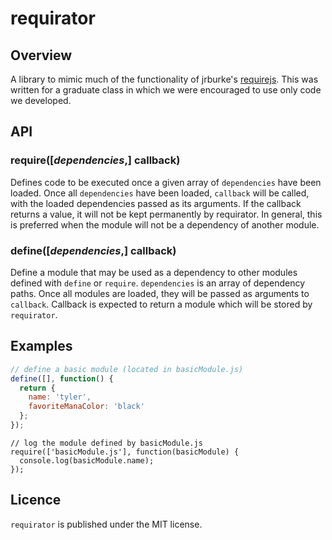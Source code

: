 # requirator

## Overview

A library to mimic much of the functionality of jrburke's [requirejs](https://github.com/jrburke/requirejs). This was written for a graduate class in which we were encouraged to use only code we developed.

## API

### require([*dependencies*,] callback)

Defines code to be executed once a given array of `dependencies` have been loaded. Once all `dependencies` have been loaded, `callback` will be called, with the loaded dependencies passed as its arguments. If the callback returns a value, it will not be kept permanently by requirator. In general, this is preferred when the module will not be a dependency of another module.

### define([*dependencies*,] callback)

Define a module that may be used as a dependency to other modules defined with `define` or `require`. `dependencies` is an array of dependency paths. Once all modules are loaded, they will be passed as arguments to `callback`. Callback is expected to return a module which will be stored by `requirator`.

## Examples

```javascript
// define a basic module (located in basicModule.js)
define([], function() {
  return {
    name: 'tyler',
    favoriteManaColor: 'black'
  };
});
```
```javacript
// log the module defined by basicModule.js
require(['basicModule.js'], function(basicModule) {
  console.log(basicModule.name);
});
```

## Licence

`requirator` is published under the MIT license.

